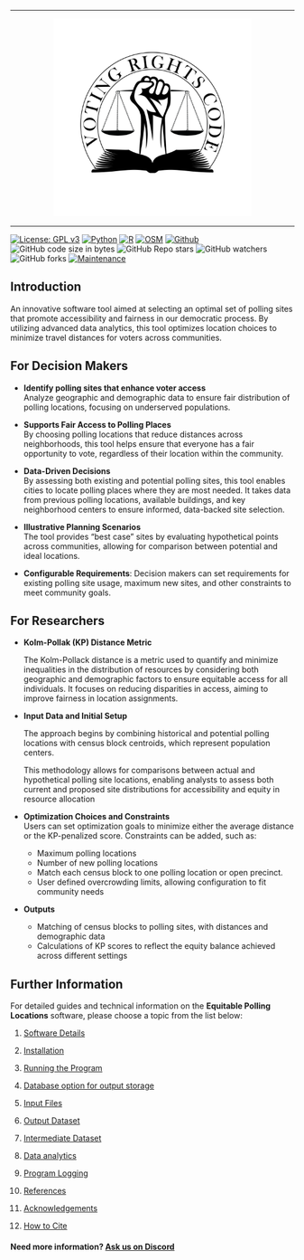 ___

<center><img src =VRC-Large-PNG.png alt=logo width="350"> </center>

___

[![License: GPL v3](https://img.shields.io/badge/License-GPLv3-blue.svg)](https://www.gnu.org/licenses/gpl-3.0)
[![Python](https://img.shields.io/badge/python-3670A0?style=flat-square&logo=python&logoColor=ffdd54)](http://python.org)
[![R](https://img.shields.io/badge/r-%23276DC3.svg?style=flat-square&logo=r&logoColor=white)](https://www.r-project.org)
[![OSM](https://img.shields.io/badge/OSM-ffffff?logo=openstreetmap&style=flat-square&color=1f0998&logoColor=f1eeee)](https://www.openstreetmap.org)
[![Github](https://img.shields.io/badge/Github-ffffff?logo=github&style=flat-square&color=000000&logoColor=ffffff)](https://github.com/Voting-Rights-Code/Equitable-Polling-Locations)
![GitHub code size in bytes](https://img.shields.io/github/languages/code-size/Voting-Rights-Code/Equitable-Polling-Locations)
![GitHub Repo stars](https://img.shields.io/github/stars/Voting-Rights-Code/Equitable-Polling-Locations)
![GitHub watchers](https://img.shields.io/github/watchers/Voting-Rights-Code/Equitable-Polling-Locations)
![GitHub forks](https://img.shields.io/github/forks/Voting-Rights-Code/Equitable-Polling-Locations)
[![Maintenance](https://img.shields.io/badge/Maintained%3F-yes-green.svg)](https://github.com/Voting-Rights-Code/Equitable-Polling-Locations)


## Introduction 

An innovative software tool aimed at selecting an optimal set of polling sites that promote accessibility and fairness in our democratic process.  By utilizing advanced data analytics, this tool optimizes location choices to minimize travel distances for voters across communities.

## For Decision Makers

*  **Identify polling sites that enhance voter access**  
   Analyze geographic and demographic data to ensure fair distribution of polling locations, focusing on underserved populations.

* **Supports Fair Access to Polling Places**  
   By choosing polling locations that reduce distances across neighborhoods, this tool helps ensure that everyone has a fair opportunity to vote, regardless of their location within the community.

* **Data-Driven Decisions**  
   By assessing both existing and potential polling sites, this tool enables cities to locate polling places where they are most needed. It takes data from previous polling locations, available buildings, and key neighborhood centers to ensure informed, data-backed site selection.

* **Illustrative Planning Scenarios**  
   The tool provides “best case” sites by evaluating hypothetical points across communities, allowing for comparison between potential and ideal locations.

- **Configurable Requirements**: Decision makers can set requirements for existing polling site usage, maximum new sites, and other constraints to meet community goals.

## For Researchers

* **Kolm-Pollak (KP) Distance Metric**  

   The Kolm-Pollack distance is a metric used to quantify and minimize inequalities in the distribution of resources by considering both geographic and demographic factors to ensure equitable access for all individuals.
   It focuses on reducing disparities in access, aiming to improve fairness in location assignments.
   
* **Input Data and Initial Setup**  

   The approach begins by combining historical and potential polling locations with census block centroids, which represent population centers.
   
   This methodology allows for comparisons between actual and hypothetical polling site locations, enabling analysts to assess both current and proposed site distributions for accessibility and equity in resource allocation

* **Optimization Choices and Constraints**  
   Users can set optimization goals to minimize either the average distance or the KP-penalized score. Constraints can be added, such as:
   - Maximum polling locations
   - Number of new polling locations
   - Match each census block to one polling location or open precinct. 
   - User defined overcrowding limits, allowing configuration to fit community needs

* **Outputs**  
   - Matching of census blocks to polling sites, with distances and demographic data
   - Calculations of KP scores to reflect the equity balance achieved across different settings



## Further Information

For detailed guides and technical information on the **Equitable Polling Locations** software, please choose a topic from the list below: 

1. [Software Details](software.md)  

1. [Installation](to_install.md)  

1. [Running the Program](to_run.md)

1. [Database option for output storage](database.md)

1. [Input Files](input_files.md)  

1. [Output Dataset](output_datasets.md) 

1. [Intermediate Dataset](intermediate_dataset.md) 

1. [Data analytics](result_analysis.md) 

1. [Program Logging](logging.md) 

1. [References](references.md)

1. [Acknowledgements](acknowledgements.md) 

1. [How to Cite](how_to_cite.md)  


#### Need more information?  [Ask us on Discord](https://discord.com/channels/1106301559811350540/1106301560507609241)